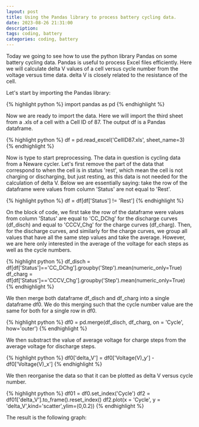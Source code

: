 ```yaml
---
layout: post
title: Using the Pandas library to process battery cycling data.
date: 2023-08-26 21:31:00
description:
tags: coding, battery
categories: coding, battery
---
```


Today we going to see how to use the python library Pandas on some battery cycling data. Pandas is useful to process Excel files efficiently. Here we will calculate delta V values of a cell versus cycle number from the voltage versus time data. delta V is closely related to the resistance of the cell. 

Let's start by importing the Pandas library: 

{% highlight python %} 
import pandas as pd
{% endhighlight %}

Now we are ready to import the data. Here we will import the third sheet from a .xls of a cell with a Cell ID of 87. The output df is a Pandas dataframe. 

{% highlight python %} 
df = pd.read_excel('CellID87.xls', sheet_name=3)
{% endhighlight %}

Now is type to start preprocessing. The data in question is cycling data from a Neware cycler. Let's first remove the part of the data that correspond to when the cell is in status 'rest', which mean the cell is not charging or discharging, but just resting, as this data is not needed for the calculation of delta V. Below we are essentially saying: take the row of the dataframe were values from column 'Status' are not equal to 'Rest'.

{% highlight python %} 
df = df[df['Status'] != 'Rest']
{% endhighlight %}

On the block of code, we first take the row of the dataframe were values from column 'Status' are equal to 'CC_DChg' for the discharge curves (df_disch) and equal to 'CCCV_Chg' for the charge curves (df_charg). Then, for the discharge curves, and similarly for the charge curves, we group all values that have all the same step values and take the average. However, we are here only interested in the average of the voltage for each steps as well as the cycle numbers. 

{% highlight python %} 
df_disch = df[df['Status']=='CC_DChg'].groupby('Step').mean(numeric_only=True)
df_charg = df[df['Status']=='CCCV_Chg'].groupby('Step').mean(numeric_only=True)
{% endhighlight %}

We then merge both dataframe df_disch and df_charg into a single dataframe df0. We do this merging such that the cycle number value are the same for both for a single row in df0.

{% highlight python %} 
df0 = pd.merge(df_disch, df_charg, on = 'Cycle', how='outer')
{% endhighlight %}

We then substract the value of average voltage for charge steps from the average voltage for discharge steps. 

{% highlight python %} 
df0['delta_V'] = df0['Voltage(V)_y'] - df0['Voltage(V)_x']
{% endhighlight %}

We then reorganise the data so that it can be plotted as delta V versus cycle number.

{% highlight python %} 
df01 = df0.set_index('Cycle')
df2 = df01['delta_V'].to_frame().reset_index()
df2.plot(x = 'Cycle', y = 'delta_V',kind='scatter',ylim=(0,0.2))
{% endhighlight %}

The result is the following graph: 
